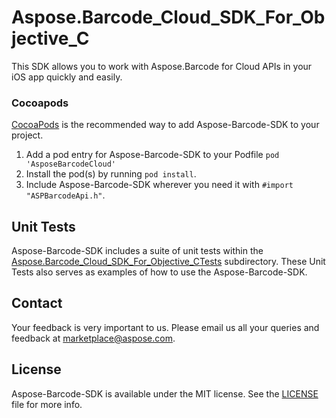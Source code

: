 # Aspose.Barcode_Cloud_SDK_For_Objective_C
This SDK allows you to work with Aspose.Barcode for Cloud APIs in your iOS app quickly and easily.

### Cocoapods

[CocoaPods](http://cocoapods.org) is the recommended way to add Aspose-Barcode-SDK to your project.

1. Add a pod entry for Aspose-Barcode-SDK to your Podfile `pod 'AsposeBarcodeCloud'`
2. Install the pod(s) by running `pod install`.
3. Include Aspose-Barcode-SDK wherever you need it with `#import "ASPBarcodeApi.h"`.

## Unit Tests
Aspose-Barcode-SDK includes a suite of unit tests within the [Aspose.Barcode_Cloud_SDK_For_Objective_CTests](https://github.com/asposebarcode/Aspose_BarCode_Cloud/blob/master/SDKs/Aspose.Barcode_Cloud_SDK_For_ObjectiveC/Aspose.Barcode_Cloud_SDK_For_ObjectiveCTests/barcode/ASPBarcodeApiTestCase.m) subdirectory. These Unit Tests also serves as examples of how to use the Aspose-Barcode-SDK.

## Contact
Your feedback is very important to us. Please email us all your queries and feedback at marketplace@aspose.com.

## License
Aspose-Barcode-SDK is available under the MIT license. See the [LICENSE](https://github.com/asposebarcode/Aspose_BarCode_Cloud/blob/master/SDKs/Aspose.Barcode_Cloud_SDK_For_ObjectiveC/LICENSE) file for more info.
